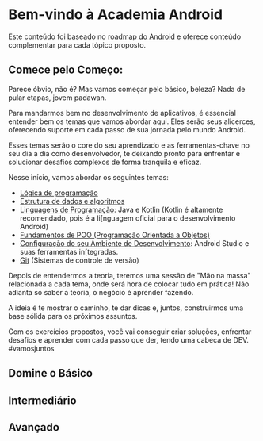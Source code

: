 # Bem-vindo à Academia Android

Este conteúdo foi baseado no [roadmap do Android](https://roadmap.sh/android) e oferece conteúdo complementar para cada tópico proposto.

## Comece pelo Começo:
Parece óbvio, não é? Mas vamos começar pelo básico, beleza? Nada de pular etapas, jovem padawan.

Para mandarmos bem no desenvolvimento de aplicativos, é essencial entender bem os temas que vamos abordar aqui.  Eles serão seus alicerces, oferecendo suporte em cada passo de sua jornada pelo mundo Android.

Esses temas serão o core do seu aprendizado e as ferramentas-chave no seu dia a dia como desenvolvedor, te deixando pronto para enfrentar e solucionar desafios complexos de forma tranquila e eficaz.

Nesse início, vamos abordar os seguintes temas:
- [Lógica de programação](https://github.com/brect/academia-android/blob/main/fundamentos/01%20-%20L%C3%B3gica%20de%20programac%C3%A3o.md)
- [Estrutura de dados e algoritmos](https://github.com/brect/academia-android/blob/main/fundamentos/02%20-%20Estrutura%20de%20dados%20e%20algoritmos.md)
- [Linguagens de Programação](https://github.com/brect/academia-android/blob/main/fundamentos/03%20-%20Kotlin.md): Java e Kotlin (Kotlin é altamente recomendado, pois é a li[nguagem oficial para o desenvolvimento Android)
- [Fundamentos de POO (Programação Orientada a Objetos)](https://github.com/brect/academia-android/blob/main/fundamentos/04%20-%20POO.md)
- [Configuração do seu Ambiente de Desenvolvimento](https://github.com/brect/academia-android/blob/main/fundamentos/05%20-%20Ambiente%20de%20Desenvolvimento.md): Android Studio e suas ferramentas in[tegradas.
- [Git](https://github.com/brect/academia-android/blob/main/fundamentos/06%20-%20Git.md) (Sistemas de controle de versão)

Depois de entendermos a teoria, teremos uma sessão de "Mão na massa" relacionada a cada tema, onde será hora de colocar tudo em prática! Não adianta só saber a teoria, o negócio é aprender fazendo.

A ideia é te mostrar o caminho, te dar dicas e, juntos, construirmos uma base sólida para os próximos assuntos.

Com os exercícios propostos, você vai conseguir criar soluções, enfrentar desafios e aprender com cada passo que der, tendo uma cabeca de DEV. #vamosjuntos


## Domine o Básico

## Intermediário

## Avançado